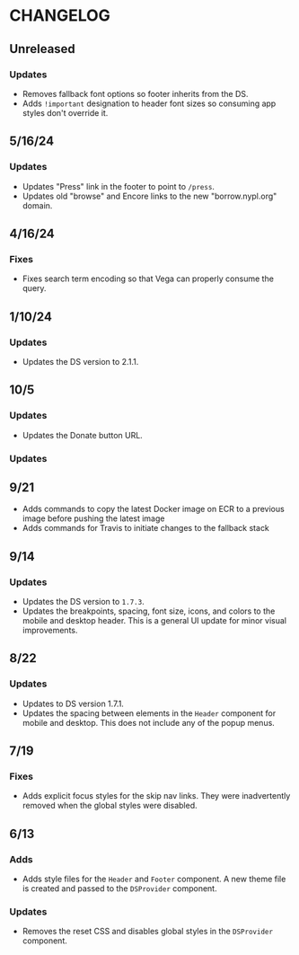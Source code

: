 # CHANGELOG

## Unreleased

### Updates

- Removes fallback font options so footer inherits from the DS.
- Adds `!important` designation to header font sizes so consuming app styles
  don't override it.

## 5/16/24

### Updates

- Updates "Press" link in the footer to point to `/press`.
- Updates old "browse" and Encore links to the new "borrow.nypl.org" domain.

## 4/16/24

### Fixes

- Fixes search term encoding so that Vega can properly consume the query.

## 1/10/24

### Updates

- Updates the DS version to 2.1.1.

## 10/5

### Updates

- Updates the Donate button URL.

### Updates

## 9/21

- Adds commands to copy the latest Docker image on ECR to a previous image
  before pushing the latest image
- Adds commands for Travis to initiate changes to the fallback stack

## 9/14

### Updates

- Updates the DS version to `1.7.3`.
- Updates the breakpoints, spacing, font size, icons, and colors to the mobile
  and desktop header. This is a general UI update for minor visual improvements.

## 8/22

### Updates

- Updates to DS version 1.7.1.
- Updates the spacing between elements in the `Header` component for mobile and
  desktop. This does not include any of the popup menus.

## 7/19

### Fixes

- Adds explicit focus styles for the skip nav links. They were inadvertently
  removed when the global styles were disabled.

## 6/13

### Adds

- Adds style files for the `Header` and `Footer` component. A new theme file is
  created and passed to the `DSProvider` component.

### Updates

- Removes the reset CSS and disables global styles in the `DSProvider`
  component.

